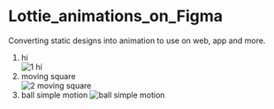 # Lottie_animations_on_Figma
Converting static designs into animation to use on web, app and more. <br>
1. hi <br>
![1  hi](https://github.com/user-attachments/assets/f9a47328-dbf9-4a65-a16d-c38b8dc5635a) <br>
2. moving square <br>
![2  moving square](https://github.com/user-attachments/assets/41e055da-6fed-446c-94e6-924f53ef56fc)
3. ball simple motion
![ball simple motion](https://github.com/user-attachments/assets/89d58f08-49f2-4e1f-b8d2-dcfe8ab5463a)
